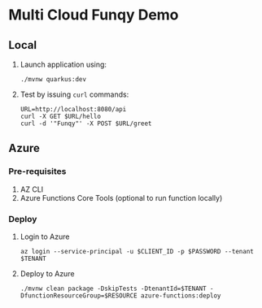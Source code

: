 # Multi Cloud Funqy Demo

## Local

1. Launch application using:
    ```
    ./mvnw quarkus:dev
    ```
1. Test by issuing `curl` commands:
    ```
    URL=http://localhost:8080/api
    curl -X GET $URL/hello 
    curl -d '"Funqy"' -X POST $URL/greet
    ```
## Azure 

### Pre-requisites

1. AZ CLI
1. Azure Functions Core Tools (optional to run function locally)

### Deploy

1. Login to Azure
    ```
    az login --service-principal -u $CLIENT_ID -p $PASSWORD --tenant $TENANT
    ```

1. Deploy to Azure
        
    ```
    ./mvnw clean package -DskipTests -DtenantId=$TENANT -DfunctionResourceGroup=$RESOURCE azure-functions:deploy
    ```
